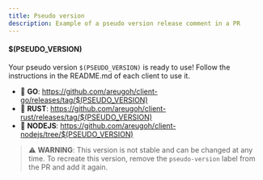 ```yaml
---
title: Pseudo version
description: Example of a pseudo version release comment in a PR
---
```


#### $(PSEUDO_VERSION)
Your pseudo version `$(PSEUDO_VERSION)` is ready to use!
Follow the instructions in the README.md of each client to use it.

- :hamster: **GO**: https://github.com/areugoh/client-go/releases/tag/$(PSEUDO_VERSION)
- :crab: **RUST**: https://github.com/areugoh/client-rust/releases/tag/$(PSEUDO_VERSION)
- :penguin: **NODEJS**: https://github.com/areugoh/client-nodejs/tree/$(PSEUDO_VERSION)

> :warning: **WARNING**: This version is not stable and can be changed at any time.
> To recreate this version, remove the `pseudo-version` label from the PR and add it again.
